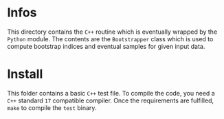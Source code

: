 # Infos
This directory contains the `C++` routine which is eventually wrapped by the
`Python` module.
The contents are the `Bootstrapper` class which is used to compute bootstrap 
indices and eventual samples for given input data.

# Install
This folder contains a basic `C++` test file.
To compile the code, you need a `C++` standard `17` compatible compiler.
Once the requirements are fulfilled, `make` to compile the `test` binary.
